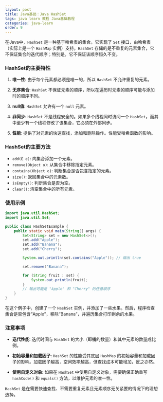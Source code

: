 ```yaml
---
layout: post
title: Java基础：Java HashSet
tags: java learn 教程 Java基础教程
categories: java-learn
order: 9
---
```

在Java中，`HashSet` 是一种基于哈希表的集合。它实现了 `Set` 接口，由哈希表（实际上是一个 `HashMap` 实例）支持。`HashSet` 存储的是不重复的元素集合，它不保证集合的迭代顺序；特别是，它不保证该顺序恒久不变。

### HashSet的主要特性

1. **唯一性**:
   由于每个元素都必须是唯一的，所以 `HashSet` 不允许重复的元素。

2. **无序集合**:
   `HashSet` 不保证元素的顺序，所以在遍历时元素的顺序可能与添加时的顺序不同。

3. **null值**:
   `HashSet` 允许有一个 `null` 元素。

4. **非同步**:
   `HashSet` 不是线程安全的。如果多个线程同时访问一个 `HashSet`，而其中至少有一个线程修改了该集合，它必须在外部同步。

5. **性能**:
   提供了对元素的快速查找，添加和删除操作。性能受哈希函数的影响。

### HashSet的主要方法

- `add(E e)`: 向集合添加一个元素。
- `remove(Object o)`: 从集合中移除指定元素。
- `contains(Object o)`: 判断集合是否包含指定的元素。
- `size()`: 返回集合中的元素数。
- `isEmpty()`: 判断集合是否为空。
- `clear()`: 清空集合中的所有元素。

### 使用示例

```java
import java.util.HashSet;
import java.util.Set;

public class HashSetExample {
    public static void main(String[] args) {
        Set<String> set = new HashSet<>();
        set.add("Apple");
        set.add("Banana");
        set.add("Cherry");

        System.out.println(set.contains("Apple")); // 输出 true

        set.remove("Banana");

        for (String fruit : set) {
            System.out.println(fruit);
        }
        // 输出可能是 "Apple" 和 "Cherry" 的任意顺序
    }
}
```

在这个例子中，创建了一个 `HashSet` 实例，并添加了一些水果。然后，程序检查集合是否包含“Apple”，移除“Banana”，并遍历集合打印剩余的水果。

### 注意事项

- **迭代性能**:
  迭代时间与 `HashSet` 的大小（即桶的数量）和其中元素的数量成比例。

- **初始容量和加载因子**:
  `HashSet` 的性能受其底层 `HashMap` 的初始容量和加载因子的影响。加载因子越高，空间效率越高，但查找成本可能增加，反之亦然。

- **使用自定义对象**:
  如果在 `HashSet` 中使用自定义对象，需要确保正确重写 `hashCode()` 和 `equals()` 方法，以维护元素的唯一性。

`HashSet` 是在需要快速查找、不需要重复元素且元素顺序无关紧要的情况下的理想选择。